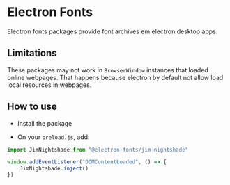 # Electron Fonts

Electron fonts packages provide font archives em electron desktop apps.

## Limitations

These packages may not work in `BrowserWindow` instances that loaded online webpages. That happens because electron by default not allow load local resources in webpages.

## How to use

* Install the package

* On your `preload.js`, add:

```ts
import JimNightshade from "@electron-fonts/jim-nightshade"

window.addEventListener("DOMContentLoaded", () => {
    JimNightshade.inject()
})
```